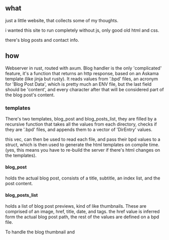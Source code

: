 ## what
just a little website, that collects some of my thoughts.

i wanted this site to run completely without js, only good old html and css.

there's blog posts and contact info. 


## how
Webserver in rust, routed with axum.
Blog handler is the only 'complicated' feature, it's a function that returns an http response, based on an Askama template (like jinja but rusty).
It reads values from '.bpd' files, an acronym for 'Blog Post Data', which is pretty much an ENV file, but the last field should be 'content', and every character after that will be considered part of the blog post's content. 

### templates
There's two templates, blog_post and blog_posts_list, they are filled by a recursive function that takes all the values from each directory, checks if they are '.bpd' files, and appends them to a vector of 'DirEntry' values.

this vec, can then be used to read each file, and pass their bpd values to a struct, which is then used to generate the html templates on compile time.
(yes, this means you have to re-build the server if there's html changes on the templates).

#### blog_post
holds the actual blog post, consists of a title, subtitle, an index list, and the post content.

#### blog_posts_list
holds a list of blog post previews, kind of like thumbnails. These are comprised of an image, href, title, date, and tags.
the href value is inferred form the actual blog post path, the rest of the values are defined on a bpd file.


To handle the blog thumbnail and 

